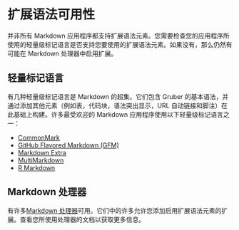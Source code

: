 # 扩展语法可用性

并非所有 Markdown 应用程序都支持扩展语法元素。您需要检查您的应用程序所使用的轻量级标记语言是否支持您要使用的扩展语法元素。如果没有，那么仍然有可能在 Markdown 处理器中启用扩展。

## 轻量标记语言

有几种轻量级标记语言是 Markdown 的超集。它们包含 Gruber 的基本语法，并通过添加其他元素（例如表，代码块，语法突出显示，URL 自动链接和脚注）在此基础上构建。许多最受欢迎的 Markdown 应用程序使用以下轻量级标记语言之一：

-   [CommonMark](https://commonmark.org/)
-   [GitHub Flavored Markdown (GFM)](https://github.github.com/gfm/)
-   [Markdown Extra](https://michelf.ca/projects/php-markdown/extra/)
-   [MultiMarkdown](https://fletcherpenney.net/multimarkdown/)
-   [R Markdown](https://rmarkdown.rstudio.com/)

## Markdown 处理器

有许多[Markdown 处理器](https://github.com/markdown/markdown.github.com/wiki/Implementations)可用。它们中的许多允许您添加启用扩展语法元素的扩展。查看您所使用处理器的文档以获取更多信息。
